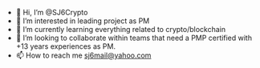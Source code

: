 - 👋 Hi, I’m @SJ6Crypto
- 👀 I’m interested in leading project as PM 
- 🌱 I’m currently learning everything related to crypto/blockchain
- 💞️ I’m looking to collaborate within teams that need a PMP certified with +13 years experiences as PM.
- 📫 How to reach me sj6mail@yahoo.com

<!---
SJ6Crypto/SJ6Crypto is a ✨ special ✨ repository because its `README.md` (this file) appears on your GitHub profile.
You can click the Preview link to take a look at your changes.
--->

